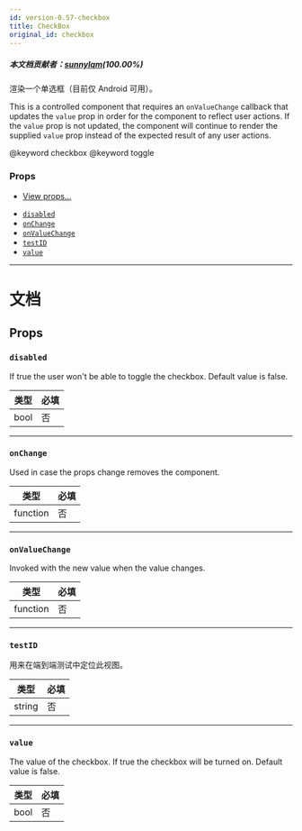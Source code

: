 ```yaml
---
id: version-0.57-checkbox
title: CheckBox
original_id: checkbox
---
```


##### 本文档贡献者：[sunnylqm](https://github.com/search?q=sunnylqm%40qq.com+in%3Aemail&type=Users)(100.00%)

渲染一个单选框（目前仅 Android 可用）。

This is a controlled component that requires an `onValueChange` callback that updates the `value` prop in order for the component to reflect user actions. If the `value` prop is not updated, the component will continue to render the supplied `value` prop instead of the expected result of any user actions.

@keyword checkbox @keyword toggle

### Props

* [View props...](view.md#props)

- [`disabled`](checkbox.md#disabled)
- [`onChange`](checkbox.md#onchange)
- [`onValueChange`](checkbox.md#onvaluechange)
- [`testID`](checkbox.md#testid)
- [`value`](checkbox.md#value)

---

# 文档

## Props

### `disabled`

If true the user won't be able to toggle the checkbox. Default value is false.

| 类型 | 必填 |
| ---- | ---- |
| bool | 否   |

---

### `onChange`

Used in case the props change removes the component.

| 类型     | 必填 |
| -------- | ---- |
| function | 否   |

---

### `onValueChange`

Invoked with the new value when the value changes.

| 类型     | 必填 |
| -------- | ---- |
| function | 否   |

---

### `testID`

用来在端到端测试中定位此视图。

| 类型   | 必填 |
| ------ | ---- |
| string | 否   |

---

### `value`

The value of the checkbox. If true the checkbox will be turned on. Default value is false.

| 类型 | 必填 |
| ---- | ---- |
| bool | 否   |
